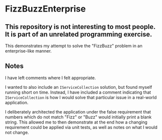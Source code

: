 # FizzBuzzEnterprise

## This repository is not interesting to most people. It is part of an unrelated programming exercise.

This demonstrates my attempt to solve the "FizzBuzz" problem in an enterprise-like manner.

## Notes

I have left comments where I felt appropriate.

I wanted to also include an `IServiceCollection` solution, but found myself running short on time. Instead, I have included a comment indicating that `IServiceCollection` is how I would solve that particular issue in a real-world application.

I deliberately architected the application under the false requirement that numbers which do not match "Fizz" or "Buzz" would initially print a blank string. This allowed me to then demonstrate at the end how a changing requirement could be applied via unit tests, as well as notes on what I would not change.
